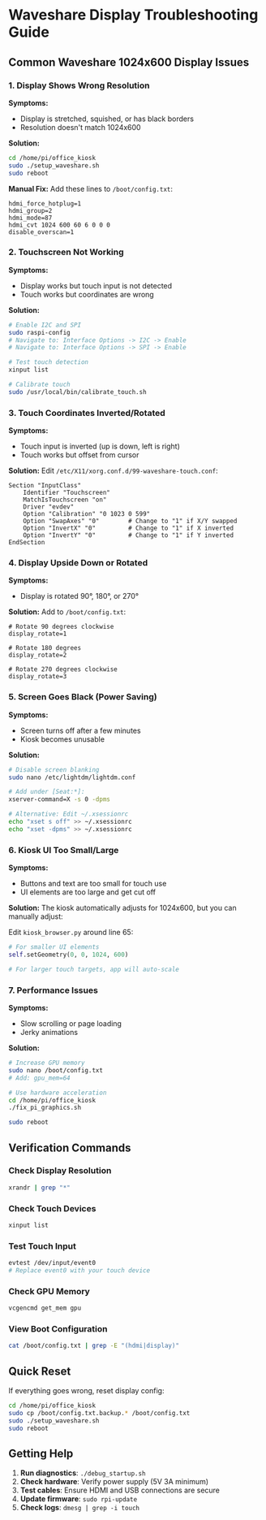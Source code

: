 # Waveshare Display Troubleshooting Guide

## Common Waveshare 1024x600 Display Issues

### 1. Display Shows Wrong Resolution

**Symptoms:**
- Display is stretched, squished, or has black borders
- Resolution doesn't match 1024x600

**Solution:**
```bash
cd /home/pi/office_kiosk
sudo ./setup_waveshare.sh
sudo reboot
```

**Manual Fix:**
Add these lines to `/boot/config.txt`:
```
hdmi_force_hotplug=1
hdmi_group=2
hdmi_mode=87
hdmi_cvt 1024 600 60 6 0 0 0
disable_overscan=1
```

### 2. Touchscreen Not Working

**Symptoms:**
- Display works but touch input is not detected
- Touch works but coordinates are wrong

**Solution:**
```bash
# Enable I2C and SPI
sudo raspi-config
# Navigate to: Interface Options -> I2C -> Enable
# Navigate to: Interface Options -> SPI -> Enable

# Test touch detection
xinput list

# Calibrate touch
sudo /usr/local/bin/calibrate_touch.sh
```

### 3. Touch Coordinates Inverted/Rotated

**Symptoms:**
- Touch input is inverted (up is down, left is right)
- Touch works but offset from cursor

**Solution:**
Edit `/etc/X11/xorg.conf.d/99-waveshare-touch.conf`:
```
Section "InputClass"
    Identifier "Touchscreen"
    MatchIsTouchscreen "on"
    Driver "evdev"
    Option "Calibration" "0 1023 0 599"
    Option "SwapAxes" "0"        # Change to "1" if X/Y swapped
    Option "InvertX" "0"         # Change to "1" if X inverted
    Option "InvertY" "0"         # Change to "1" if Y inverted
EndSection
```

### 4. Display Upside Down or Rotated

**Symptoms:**
- Display is rotated 90°, 180°, or 270°

**Solution:**
Add to `/boot/config.txt`:
```
# Rotate 90 degrees clockwise
display_rotate=1

# Rotate 180 degrees
display_rotate=2

# Rotate 270 degrees clockwise
display_rotate=3
```

### 5. Screen Goes Black (Power Saving)

**Symptoms:**
- Screen turns off after a few minutes
- Kiosk becomes unusable

**Solution:**
```bash
# Disable screen blanking
sudo nano /etc/lightdm/lightdm.conf

# Add under [Seat:*]:
xserver-command=X -s 0 -dpms

# Alternative: Edit ~/.xsessionrc
echo "xset s off" >> ~/.xsessionrc
echo "xset -dpms" >> ~/.xsessionrc
```

### 6. Kiosk UI Too Small/Large

**Symptoms:**
- Buttons and text are too small for touch use
- UI elements are too large and get cut off

**Solution:**
The kiosk automatically adjusts for 1024x600, but you can manually adjust:

Edit `kiosk_browser.py` around line 65:
```python
# For smaller UI elements
self.setGeometry(0, 0, 1024, 600)

# For larger touch targets, app will auto-scale
```

### 7. Performance Issues

**Symptoms:**
- Slow scrolling or page loading
- Jerky animations

**Solution:**
```bash
# Increase GPU memory
sudo nano /boot/config.txt
# Add: gpu_mem=64

# Use hardware acceleration
cd /home/pi/office_kiosk
./fix_pi_graphics.sh

sudo reboot
```

## Verification Commands

### Check Display Resolution
```bash
xrandr | grep "*"
```

### Check Touch Devices
```bash
xinput list
```

### Test Touch Input
```bash
evtest /dev/input/event0
# Replace event0 with your touch device
```

### Check GPU Memory
```bash
vcgencmd get_mem gpu
```

### View Boot Configuration
```bash
cat /boot/config.txt | grep -E "(hdmi|display)"
```

## Quick Reset

If everything goes wrong, reset display config:
```bash
cd /home/pi/office_kiosk
sudo cp /boot/config.txt.backup.* /boot/config.txt
sudo ./setup_waveshare.sh
sudo reboot
```

## Getting Help

1. **Run diagnostics**: `./debug_startup.sh`
2. **Check hardware**: Verify power supply (5V 3A minimum)
3. **Test cables**: Ensure HDMI and USB connections are secure
4. **Update firmware**: `sudo rpi-update`
5. **Check logs**: `dmesg | grep -i touch`
